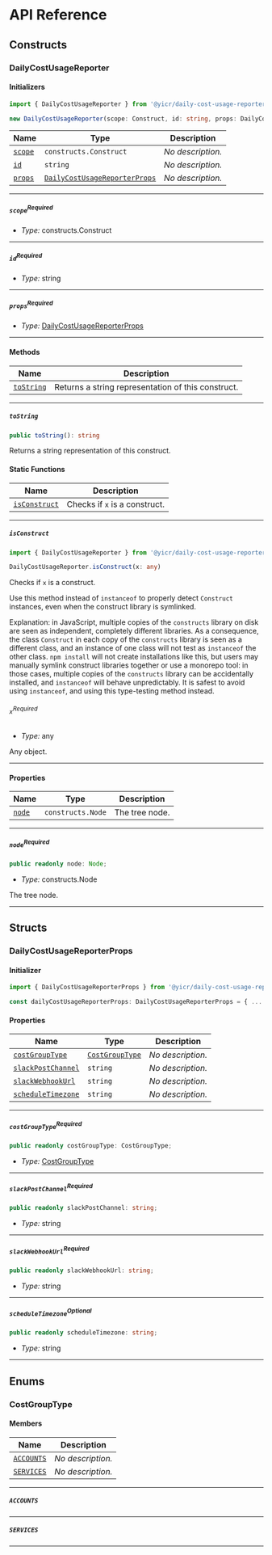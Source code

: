 # API Reference <a name="API Reference" id="api-reference"></a>

## Constructs <a name="Constructs" id="Constructs"></a>

### DailyCostUsageReporter <a name="DailyCostUsageReporter" id="@yicr/daily-cost-usage-reporter.DailyCostUsageReporter"></a>

#### Initializers <a name="Initializers" id="@yicr/daily-cost-usage-reporter.DailyCostUsageReporter.Initializer"></a>

```typescript
import { DailyCostUsageReporter } from '@yicr/daily-cost-usage-reporter'

new DailyCostUsageReporter(scope: Construct, id: string, props: DailyCostUsageReporterProps)
```

| **Name** | **Type** | **Description** |
| --- | --- | --- |
| <code><a href="#@yicr/daily-cost-usage-reporter.DailyCostUsageReporter.Initializer.parameter.scope">scope</a></code> | <code>constructs.Construct</code> | *No description.* |
| <code><a href="#@yicr/daily-cost-usage-reporter.DailyCostUsageReporter.Initializer.parameter.id">id</a></code> | <code>string</code> | *No description.* |
| <code><a href="#@yicr/daily-cost-usage-reporter.DailyCostUsageReporter.Initializer.parameter.props">props</a></code> | <code><a href="#@yicr/daily-cost-usage-reporter.DailyCostUsageReporterProps">DailyCostUsageReporterProps</a></code> | *No description.* |

---

##### `scope`<sup>Required</sup> <a name="scope" id="@yicr/daily-cost-usage-reporter.DailyCostUsageReporter.Initializer.parameter.scope"></a>

- *Type:* constructs.Construct

---

##### `id`<sup>Required</sup> <a name="id" id="@yicr/daily-cost-usage-reporter.DailyCostUsageReporter.Initializer.parameter.id"></a>

- *Type:* string

---

##### `props`<sup>Required</sup> <a name="props" id="@yicr/daily-cost-usage-reporter.DailyCostUsageReporter.Initializer.parameter.props"></a>

- *Type:* <a href="#@yicr/daily-cost-usage-reporter.DailyCostUsageReporterProps">DailyCostUsageReporterProps</a>

---

#### Methods <a name="Methods" id="Methods"></a>

| **Name** | **Description** |
| --- | --- |
| <code><a href="#@yicr/daily-cost-usage-reporter.DailyCostUsageReporter.toString">toString</a></code> | Returns a string representation of this construct. |

---

##### `toString` <a name="toString" id="@yicr/daily-cost-usage-reporter.DailyCostUsageReporter.toString"></a>

```typescript
public toString(): string
```

Returns a string representation of this construct.

#### Static Functions <a name="Static Functions" id="Static Functions"></a>

| **Name** | **Description** |
| --- | --- |
| <code><a href="#@yicr/daily-cost-usage-reporter.DailyCostUsageReporter.isConstruct">isConstruct</a></code> | Checks if `x` is a construct. |

---

##### `isConstruct` <a name="isConstruct" id="@yicr/daily-cost-usage-reporter.DailyCostUsageReporter.isConstruct"></a>

```typescript
import { DailyCostUsageReporter } from '@yicr/daily-cost-usage-reporter'

DailyCostUsageReporter.isConstruct(x: any)
```

Checks if `x` is a construct.

Use this method instead of `instanceof` to properly detect `Construct`
instances, even when the construct library is symlinked.

Explanation: in JavaScript, multiple copies of the `constructs` library on
disk are seen as independent, completely different libraries. As a
consequence, the class `Construct` in each copy of the `constructs` library
is seen as a different class, and an instance of one class will not test as
`instanceof` the other class. `npm install` will not create installations
like this, but users may manually symlink construct libraries together or
use a monorepo tool: in those cases, multiple copies of the `constructs`
library can be accidentally installed, and `instanceof` will behave
unpredictably. It is safest to avoid using `instanceof`, and using
this type-testing method instead.

###### `x`<sup>Required</sup> <a name="x" id="@yicr/daily-cost-usage-reporter.DailyCostUsageReporter.isConstruct.parameter.x"></a>

- *Type:* any

Any object.

---

#### Properties <a name="Properties" id="Properties"></a>

| **Name** | **Type** | **Description** |
| --- | --- | --- |
| <code><a href="#@yicr/daily-cost-usage-reporter.DailyCostUsageReporter.property.node">node</a></code> | <code>constructs.Node</code> | The tree node. |

---

##### `node`<sup>Required</sup> <a name="node" id="@yicr/daily-cost-usage-reporter.DailyCostUsageReporter.property.node"></a>

```typescript
public readonly node: Node;
```

- *Type:* constructs.Node

The tree node.

---


## Structs <a name="Structs" id="Structs"></a>

### DailyCostUsageReporterProps <a name="DailyCostUsageReporterProps" id="@yicr/daily-cost-usage-reporter.DailyCostUsageReporterProps"></a>

#### Initializer <a name="Initializer" id="@yicr/daily-cost-usage-reporter.DailyCostUsageReporterProps.Initializer"></a>

```typescript
import { DailyCostUsageReporterProps } from '@yicr/daily-cost-usage-reporter'

const dailyCostUsageReporterProps: DailyCostUsageReporterProps = { ... }
```

#### Properties <a name="Properties" id="Properties"></a>

| **Name** | **Type** | **Description** |
| --- | --- | --- |
| <code><a href="#@yicr/daily-cost-usage-reporter.DailyCostUsageReporterProps.property.costGroupType">costGroupType</a></code> | <code><a href="#@yicr/daily-cost-usage-reporter.CostGroupType">CostGroupType</a></code> | *No description.* |
| <code><a href="#@yicr/daily-cost-usage-reporter.DailyCostUsageReporterProps.property.slackPostChannel">slackPostChannel</a></code> | <code>string</code> | *No description.* |
| <code><a href="#@yicr/daily-cost-usage-reporter.DailyCostUsageReporterProps.property.slackWebhookUrl">slackWebhookUrl</a></code> | <code>string</code> | *No description.* |
| <code><a href="#@yicr/daily-cost-usage-reporter.DailyCostUsageReporterProps.property.scheduleTimezone">scheduleTimezone</a></code> | <code>string</code> | *No description.* |

---

##### `costGroupType`<sup>Required</sup> <a name="costGroupType" id="@yicr/daily-cost-usage-reporter.DailyCostUsageReporterProps.property.costGroupType"></a>

```typescript
public readonly costGroupType: CostGroupType;
```

- *Type:* <a href="#@yicr/daily-cost-usage-reporter.CostGroupType">CostGroupType</a>

---

##### `slackPostChannel`<sup>Required</sup> <a name="slackPostChannel" id="@yicr/daily-cost-usage-reporter.DailyCostUsageReporterProps.property.slackPostChannel"></a>

```typescript
public readonly slackPostChannel: string;
```

- *Type:* string

---

##### `slackWebhookUrl`<sup>Required</sup> <a name="slackWebhookUrl" id="@yicr/daily-cost-usage-reporter.DailyCostUsageReporterProps.property.slackWebhookUrl"></a>

```typescript
public readonly slackWebhookUrl: string;
```

- *Type:* string

---

##### `scheduleTimezone`<sup>Optional</sup> <a name="scheduleTimezone" id="@yicr/daily-cost-usage-reporter.DailyCostUsageReporterProps.property.scheduleTimezone"></a>

```typescript
public readonly scheduleTimezone: string;
```

- *Type:* string

---



## Enums <a name="Enums" id="Enums"></a>

### CostGroupType <a name="CostGroupType" id="@yicr/daily-cost-usage-reporter.CostGroupType"></a>

#### Members <a name="Members" id="Members"></a>

| **Name** | **Description** |
| --- | --- |
| <code><a href="#@yicr/daily-cost-usage-reporter.CostGroupType.ACCOUNTS">ACCOUNTS</a></code> | *No description.* |
| <code><a href="#@yicr/daily-cost-usage-reporter.CostGroupType.SERVICES">SERVICES</a></code> | *No description.* |

---

##### `ACCOUNTS` <a name="ACCOUNTS" id="@yicr/daily-cost-usage-reporter.CostGroupType.ACCOUNTS"></a>

---


##### `SERVICES` <a name="SERVICES" id="@yicr/daily-cost-usage-reporter.CostGroupType.SERVICES"></a>

---


